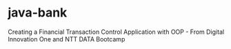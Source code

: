 # java-bank
Creating a Financial Transaction Control Application with OOP - From Digital Innovation One and NTT DATA Bootcamp
